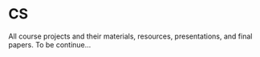 # CS
All course projects and their materials, resources, presentations, and final papers.
To be continue...
